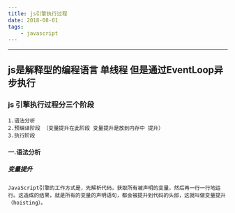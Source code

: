 ```yaml
---
title: js引擎执行过程
date: 2018-08-01
tags:
	- javascript
---
```

---
js是解释型的编程语言 单线程 但是通过EventLoop异步执行
---
### js 引擎执行过程分三个阶段
    1.语法分析
    2.预编译阶段 （变量提升在此阶段 变量提升是放到内存中 提升）
    3.执行阶段
#### 一.语法分析
##### 变量提升
    JavaScript引擎的工作方式是，先解析代码，获取所有被声明的变量，然后再一行一行地运行。这造成的结果，就是所有的变量的声明语句，都会被提升到代码的头部，这就叫做变量提升（hoisting）。